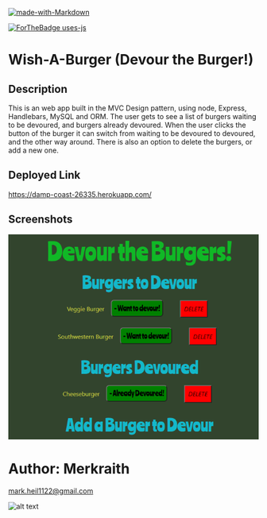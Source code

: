 


[![made-with-Markdown](https://img.shields.io/badge/Made%20with-Markdown-1f425f.svg)](http://commonmark.org)

[![ForTheBadge uses-js](http://ForTheBadge.com/images/badges/uses-js.svg)](http://ForTheBadge.com)

# Wish-A-Burger (Devour the Burger!)



## Description

This is an web app built in the MVC Design pattern, using node, Express,  Handlebars, MySQL and ORM.   The user gets to see a list of burgers waiting to be devoured, and burgers already devoured.  When the user clicks the button of the burger it can switch from waiting to be devoured to devoured, and the other way around. There is also an option to delete the burgers, or add a new one.


## Deployed Link

https://damp-coast-26335.herokuapp.com/

## Screenshots
 
![burger](/burger.png)



# Author: Merkraith

mark.heil1122@gmail.com

![alt text](https://github.com/Merkraith.png)



